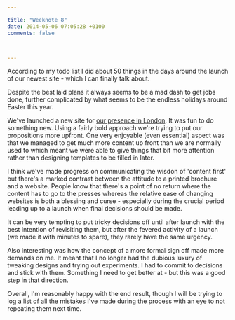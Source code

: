 ```yaml
---

title: "Weeknote 8"
date: 2014-05-06 07:05:28 +0100
comments: false



---
```


According to my todo list I did about 50 things in the days around the launch of our newest site - which I can finally talk about.

Despite the best laid plans it always seems to be a mad dash to get jobs done, further complicated by what seems to be the endless holidays around Easter this year.

We've launched a new site for [our presence in London](http://southwales.ac.uk/london/). It was fun to do something new. Using a fairly bold approach we're trying to put our propositions more upfront. One very enjoyable (even essential) aspect was that we managed to get much more content up front than we are normally used to which meant we were able to give things that bit more attention rather than designing templates to be filled in later. 

I think we've made progress on communicating the wisdon of 'content first' but there's a marked contrast between the attitude to a printed brochure and a website. People know that there's a point of no return where the content has to go to the presses whereas the relative ease of changing websites is both a blessing and curse - especially during the crucial period leading up to a launch when final decisions should be made. 

It can be very tempting to put tricky decisions off until after launch with the best intention of revisiting them, but after the fevered activity of a launch (we made it with minutes to spare), they rarely have the same urgency.

Also interesting was how the concept of a more formal sign off made more demands on me. It meant that I no longer had the dubious luxury of tweaking designs and trying out experiments. I had to commit to decisions and stick with them. Something I need to get better at - but this was a good step in that direction.

Overall, I'm reasonably happy with the end result, though I will be trying to log a list of all the mistakes I've made during the process with an eye to not repeating them next time.
